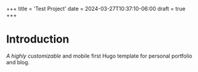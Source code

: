 +++
title = 'Test Project'
date = 2024-03-27T10:37:10-06:00
draft = true
+++
# Introduction

*A highly customizable* and mobile first Hugo template for personal portfolio and blog.
